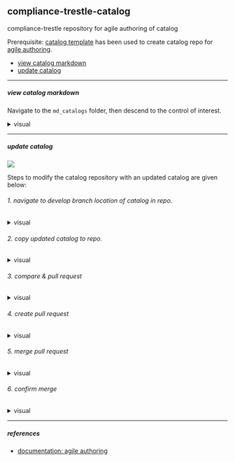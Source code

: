## compliance-trestle-catalog

compliance-trestle repository for agile authoring of catalog

Prerequisite: [catalog template](https://github.com/IBM/compliance-trestle-template-catalog) has been used to create catalog repo for [agile authoring](https://github.com/IBM/compliance-trestle-agile-authoring).

- [view catalog markdown](#view-catalog-markdown)
- [update catalog](#update-catalog)

-----

##### view catalog markdown

Navigate to the `md_catalogs` folder, then descend to the control of interest.

<details>
<summary>visual</summary>
<img src="drawio/ss.view-markdown.png" width="500" height="600">
</details>

-----

##### update catalog

<img src="drawio/update-catalog.drawio.png">

Steps to modify the catalog repository with an updated catalog are given below:

###### 1. navigate to develop branch location of catalog in repo.

<details>
<summary>visual</summary>
<img src="drawio/ss.update-catalog.drawio.png" width="500" height="600">
</details>

###### 2. copy updated catalog to repo.

<details>
<summary>visual</summary>
<img src="drawio/ss.copy-catalog.drawio.png" width="500" height="600">
</details>

###### 3. compare & pull request

<details>
<summary>visual</summary>
<img src="drawio/ss.compare-and-pull-request.drawio.png" width="500" height="600">
</details>


###### 4. create pull request

<details>
<summary>visual</summary>
<img src="drawio/ss.create-pull-request.drawio.png" width="500" height="600">
</details>


###### 5. merge pull request

<details>
<summary>visual</summary>
<img src="drawio/ss.merge-pull-request.drawio.png" width="500" height="600">
</details>

###### 6. confirm merge

<details>
<summary>visual</summary>
<img src="drawio/ss.merge-pull-request.drawio.png" width="500" height="600">
</details>

-----

##### references

- [documentation: agile authoring](https://github.com/IBM/compliance-trestle-agile-authoring#compliance-trestle-agile-authoring)



